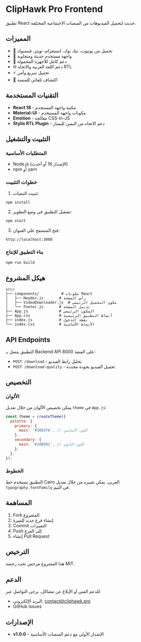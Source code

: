 # ClipHawk Pro Frontend

تطبيق React حديث لتحميل الفيديوهات من المنصات الاجتماعية المختلفة.

## المميزات

- 🎥 تحميل من يوتيوب، تيك توك، انستغرام، تويتر، فيسبوك
- 🎨 واجهة مستخدم حديثة ومتجاوبة
- 📱 دعم كامل للأجهزة المحمولة
- 🌐 دعم اللغة العربية والاتجاه RTL
- ⚡ تحميل سريع وآمن
- 🎯 اكتشاف تلقائي للمنصة

## التقنيات المستخدمة

- **React 18** - مكتبة واجهة المستخدم
- **Material-UI** - مكونات واجهة المستخدم
- **Emotion** - معالجة CSS-in-JS
- **Stylis RTL Plugin** - دعم الاتجاه من اليمين لليسار

## التثبيت والتشغيل

### المتطلبات الأساسية

- Node.js (الإصدار 16 أو أحدث)
- npm أو yarn

### خطوات التثبيت

1. تثبيت التبعيات:
```bash
npm install
```

2. تشغيل التطبيق في وضع التطوير:
```bash
npm start
```

3. فتح المتصفح على العنوان:
```
http://localhost:3000
```

### بناء التطبيق للإنتاج

```bash
npm run build
```

## هيكل المشروع

```
src/
├── components/          # مكونات React
│   ├── Header.js       # رأس الصفحة
│   ├── VideoDownloader.js  # مكون التحميل الرئيسي
│   └── Footer.js       # تذييل الصفحة
├── App.js              # المكون الرئيسي
├── App.css             # أنماط التطبيق الرئيسية
├── index.js            # نقطة الدخول
└── index.css           # الأنماط الأساسية
```

## API Endpoints

التطبيق يتصل بـ Backend API على المنفذ 8000:

- `POST /download` - تحليل رابط الفيديو
- `POST /download-quality` - تحميل الفيديو بجودة محددة

## التخصيص

### الألوان

يمكن تخصيص الألوان من خلال تعديل `theme` في `App.js`:

```javascript
const theme = createTheme({
  palette: {
    primary: {
      main: '#3B82F6', // اللون الأساسي
    },
    secondary: {
      main: '#10B981', // اللون الثانوي
    },
  },
});
```

### الخطوط

التطبيق يستخدم خط Cairo العربي. يمكن تغييره من خلال تعديل `typography.fontFamily` في الثيم.

## المساهمة

1. Fork المشروع
2. إنشاء فرع جديد للميزة
3. Commit التغييرات
4. Push إلى الفرع
5. إنشاء Pull Request

## الترخيص

هذا المشروع مرخص تحت رخصة MIT.

## الدعم

للدعم الفني أو الإبلاغ عن مشاكل، يرجى التواصل عبر:
- البريد الإلكتروني: contact@cliphawk.pro
- GitHub Issues

## الإصدارات

- **v1.0.0** - الإصدار الأولي مع دعم المنصات الأساسية 